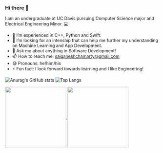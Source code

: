 ### Hi there 👋

I am an undergraduate at UC Davis pursuing Computer Science major and Electrical Engineering Minor. 💻

- 🌱 I’m experienced in C++, Python and Swift.
- 🤔 I’m looking for an intenship that can help me further my understanding on Machine Learning and App Development.
- 💬 Ask me about anything in Software Development!
- 📫 How to reach me: saiganeshchamarty@gmail.com
- 😄 Pronouns: he/him/his
- ⚡ Fun fact: I look forward towards learning and I like Engineering!

![Anurag's GitHub stats](https://github-readme-stats.vercel.app/api?username=SaiChamarty&show_icons=true&theme=transparent)
![Top Langs](https://github-readme-stats.vercel.app/api/top-langs/?username=SaiChamarty&layout=compact)

<a href="https://github.com/SaiChamarty/github-readme-stats">
  <img height=200 align="center" src="https://github-readme-stats.vercel.app/api?username=SaiChamarty" />
</a>
<a href="https://github.com/SaiChamarty/convoychat">
  <img height=200 align="center" src="https://github-readme-stats.vercel.app/api/top-langs?username=SaiChamarty&layout=compact&langs_count=8&card_width=320" />
</a>
